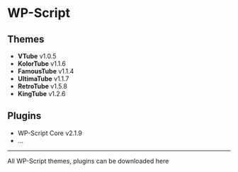# WP-Script
## Themes
- **VTube** v1.0.5
- **KolorTube** v1.1.6
- **FamousTube** v1.1.4
- **UltimaTube** v1.1.7
- **RetroTube** v1.5.8
- **KingTube** v1.2.6
## Plugins
- WP-Script Core v2.1.9
- ...
----------------
All WP-Script themes, plugins can be downloaded here
